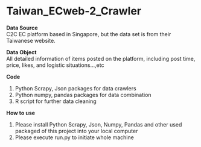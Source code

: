 # Taiwan_ECweb-2_Crawler

<strong>Data Source</strong></br>
C2C EC platform based in Singapore, but the data set is from their Taiwanese website.</br>

<strong>Data Object</strong></br>
All detailed information of items posted on the platform, including post time, price, likes, and logistic situations...,etc</br>

<strong>Code</strong></br>
1. Python Scrapy, Json packages for data crawlers</br>
2. Python numpy, pandas packages for data combination</br>
3. R script for further data cleaning</br>

<strong>How to use</strong></br>
1. Please install Python Scrapy, Json, Numpy, Pandas and other used packaged of this project into your local computer</br>
2. Please execute run.py to initiate whole machine</br>
